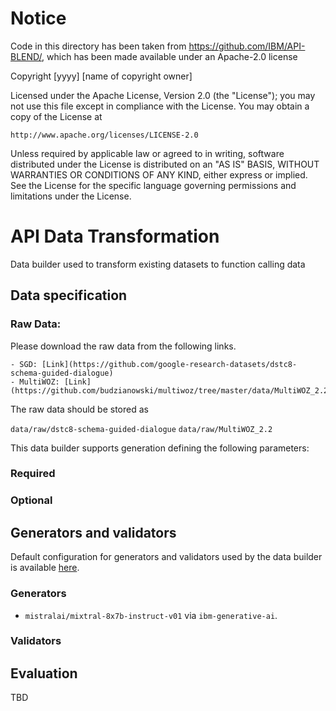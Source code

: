 # Notice

Code in this directory has been taken from https://github.com/IBM/API-BLEND/, which has been made available under an Apache-2.0 license

Copyright [yyyy] [name of copyright owner]

Licensed under the Apache License, Version 2.0 (the "License");
you may not use this file except in compliance with the License.
You may obtain a copy of the License at

    http://www.apache.org/licenses/LICENSE-2.0

Unless required by applicable law or agreed to in writing, software
distributed under the License is distributed on an "AS IS" BASIS,
WITHOUT WARRANTIES OR CONDITIONS OF ANY KIND, either express or implied.
See the License for the specific language governing permissions and
limitations under the License.

# API Data Transformation

Data builder used to transform existing datasets to function calling data

<!-- - Simple Function: produce a query and function name, where the query is solvable with a call to the named function
- Multiple Function: produce a query and multiple function names, where the query is solvable with calls to the named functions
- Parallel Function: produce a query and multiple calls to the same function
- Parallel Multiple Function: produce a query and multiple calls to the different function
- Yes / No Detection: produce a query determine if query can be solved by provided function
 -->

## Data specification

### Raw Data:

Please download the raw data from the following links.

    - SGD: [Link](https://github.com/google-research-datasets/dstc8-schema-guided-dialogue)
    - MultiWOZ: [Link](https://github.com/budzianowski/multiwoz/tree/master/data/MultiWOZ_2.2)

The raw data should be stored as

`data/raw/dstc8-schema-guided-dialogue`
`data/raw/MultiWOZ_2.2`

This data builder supports generation defining the following parameters:

### Required

<!-- - `created_by`: creator of the task.
- `task_description`: description of the task.
- `data_builder`: simple
- `task_instruction`: general description of function-calling task that will be fed to model for each example
- `input`: instruction to be transformed into a one or more function calls
- `output`: function calls corresponding to instruction
- `positive_functions`: the names of each function that should be generated in the output
- `seed_api_group`: which group the functions produced in the output are drawn from
- `api_specifications`: a dictionary with keys being api groups and values being dictionaries containing all functions in a group -->

### Optional

<!-- - `min_func_count`: minimum number of functions that should be produced for a new example
- `max_func_count`: maximum number of functions that should be produced for a new example

An example can be found [here](../../../data/code/apis/glaive/sequencing/parallel_multiple/qna.yaml). -->

## Generators and validators

Default configuration for generators and validators used by the data builder is available [here](./transform_api.yaml).

### Generators

- `mistralai/mixtral-8x7b-instruct-v01` via `ibm-generative-ai`.

### Validators

<!-- - `api_single_intent`: validation for multi function task
- `api_multi_intent`: validation for simple function task
- `api_non_nested_sequence`: validation for parallel single/multi function calling task
- `api_yes_no`: validation for yes/no detection task
- `rouge_scorer`: validation of the generated data based on rouge. -->

## Evaluation

TBD
